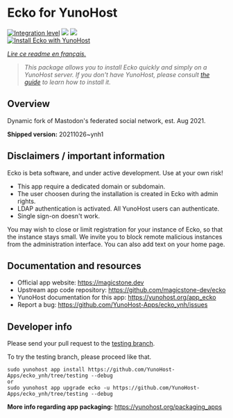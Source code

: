 <!--
N.B.: This README was automatically generated by https://github.com/YunoHost/apps/tree/master/tools/README-generator
It shall NOT be edited by hand.
-->

# Ecko for YunoHost

[![Integration level](https://dash.yunohost.org/integration/ecko.svg)](https://dash.yunohost.org/appci/app/ecko) ![](https://ci-apps.yunohost.org/ci/badges/ecko.status.svg) ![](https://ci-apps.yunohost.org/ci/badges/ecko.maintain.svg)  
[![Install Ecko with YunoHost](https://install-app.yunohost.org/install-with-yunohost.svg)](https://install-app.yunohost.org/?app=ecko)

*[Lire ce readme en français.](./README_fr.md)*

> *This package allows you to install Ecko quickly and simply on a YunoHost server.
If you don't have YunoHost, please consult [the guide](https://yunohost.org/#/install) to learn how to install it.*

## Overview

Dynamic fork of Mastodon's federated social network, est. Aug 2021.

**Shipped version:** 20211026~ynh1



## Disclaimers / important information

Ecko is beta software, and under active development. Use at your own risk!

* This app require a dedicated domain or subdomain.
* The user choosen during the installation is created in Ecko with admin rights.
* LDAP authentication is activated. All YunoHost users can authenticate.
* Single sign-on doesn't work.

You may wish to close or limit registration for your instance of Ecko, so that the instance stays small. We invite you to block remote malicious instances from the administration interface. You can also add text on your home page.

## Documentation and resources

* Official app website: https://magicstone.dev
* Upstream app code repository: https://github.com/magicstone-dev/ecko
* YunoHost documentation for this app: https://yunohost.org/app_ecko
* Report a bug: https://github.com/YunoHost-Apps/ecko_ynh/issues

## Developer info

Please send your pull request to the [testing branch](https://github.com/YunoHost-Apps/ecko_ynh/tree/testing).

To try the testing branch, please proceed like that.
```
sudo yunohost app install https://github.com/YunoHost-Apps/ecko_ynh/tree/testing --debug
or
sudo yunohost app upgrade ecko -u https://github.com/YunoHost-Apps/ecko_ynh/tree/testing --debug
```

**More info regarding app packaging:** https://yunohost.org/packaging_apps